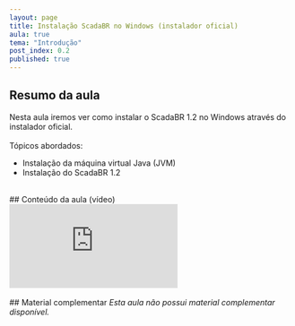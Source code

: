```yaml
---
layout: page
title: Instalação ScadaBR no Windows (instalador oficial)
aula: true
tema: "Introdução"
post_index: 0.2
published: true
---
```


## Resumo da aula
<div class="message">	
	Nesta aula iremos ver como instalar o ScadaBR 1.2 no Windows através do instalador oficial.<br><br>
	Tópicos abordados:
	<ul>
		<li>Instalação da máquina virtual Java (JVM)</li>
		<li>Instalação do ScadaBR 1.2</li>
	</ul>
</div>

<br>
## Conteúdo da aula (vídeo)

<div class="iframe-container ratio-16_9">
	<iframe src="https://youtube.com/embed/-pKe1JSsAZ0" title="YouTube video player" frameborder="0" allow="accelerometer; autoplay; clipboard-write; encrypted-media; gyroscope; picture-in-picture; web-share" allowfullscreen></iframe>
</div>

<br>
## Material complementar
<i>Esta aula não possui material complementar disponível.</i>
